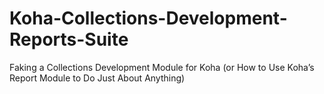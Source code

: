 # Koha-Collections-Development-Reports-Suite
Faking a Collections Development Module for Koha (or How to Use Koha’s Report Module to Do Just About Anything)
